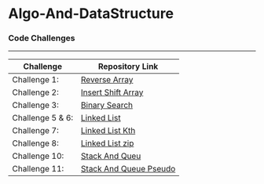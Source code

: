 # Algo-And-DataStructure
<h3>Code Challenges</h3>
<hr>



| Challenge                            | Repository Link                                                                                 |
|--------------------------------------|-------------------------------------------------------------------------------------------------|
| Challenge 1:            | [Reverse Array ](https://github.com/bashar-27/Algo-And-DataStructure/tree/master/CodeChallenge/DSandAlgo)               |
| Challenge 2:            | [Insert Shift Array](https://github.com/bashar-27/Algo-And-DataStructure/blob/master/CodeChallenge/shiftArr.md)          |
| Challenge 3:            | [Binary Search ](https://github.com/bashar-27/Algo-And-DataStructure/blob/master/CodeChallenge/BinaryTree.md)        |
| Challenge 5 & 6:        | [Linked List  ](https://github.com/bashar-27/Algo-And-DataStructure/tree/master/CodeChallenge/InsertShift)            |
| Challenge 7:            | [Linked List Kth ](https://github.com/bashar-27/Algo-And-DataStructure/blob/master/CodeChallenge/linked-list-kth.md)            |
| Challenge 8:            | [Linked List zip](CodeChallenge/Linked-List-zip.md)                                                                                  |
| Challenge 10:           | [Stack And Queu](CodeChallenge/StackAndQueue.md)                                                                    |
| Challenge 11:           | [Stack And Queue Pseudo](CodeChallenge/Challange11.md)                                                               |
